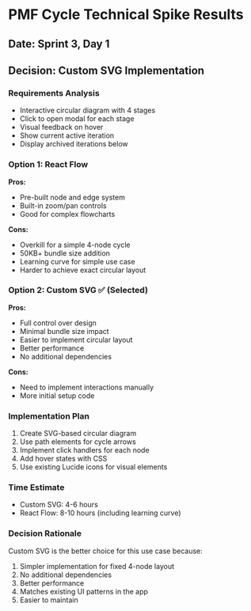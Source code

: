 # PMF Cycle Technical Spike Results

## Date: Sprint 3, Day 1
## Decision: Custom SVG Implementation

### Requirements Analysis
- Interactive circular diagram with 4 stages
- Click to open modal for each stage
- Visual feedback on hover
- Show current active iteration
- Display archived iterations below

### Option 1: React Flow
**Pros:**
- Pre-built node and edge system
- Built-in zoom/pan controls
- Good for complex flowcharts

**Cons:**
- Overkill for a simple 4-node cycle
- 50KB+ bundle size addition
- Learning curve for simple use case
- Harder to achieve exact circular layout

### Option 2: Custom SVG ✅ (Selected)
**Pros:**
- Full control over design
- Minimal bundle size impact
- Easier to implement circular layout
- Better performance
- No additional dependencies

**Cons:**
- Need to implement interactions manually
- More initial setup code

### Implementation Plan
1. Create SVG-based circular diagram
2. Use path elements for cycle arrows
3. Implement click handlers for each node
4. Add hover states with CSS
5. Use existing Lucide icons for visual elements

### Time Estimate
- Custom SVG: 4-6 hours
- React Flow: 8-10 hours (including learning curve)

### Decision Rationale
Custom SVG is the better choice for this use case because:
1. Simpler implementation for fixed 4-node layout
2. No additional dependencies
3. Better performance
4. Matches existing UI patterns in the app
5. Easier to maintain